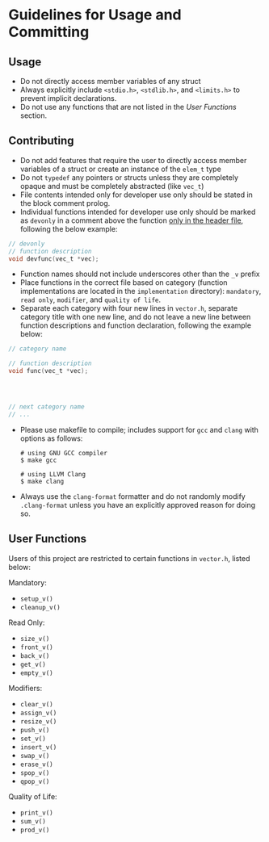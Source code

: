 # Guidelines for Usage and Committing

## Usage

- Do not directly access member variables of any struct
- Always explicitly include `<stdio.h>`, `<stdlib.h>`, and `<limits.h>` to prevent implicit declarations.
- Do not use any functions that are not listed in the <i>User Functions</i> section.

## Contributing

- Do not add features that require the user to directly access member variables of a struct or create an instance of the `elem_t` type
- Do not `typedef` any pointers or structs unless they are completely opaque and must be completely abstracted (like `vec_t`)
- File contents intended only for developer use only should be stated in the block comment prolog.
- Individual functions intended for developer use only should be marked as `devonly` in a comment above the function <u>only in the header file</u>, following the below example:

```c
// devonly
// function description
void devfunc(vec_t *vec);
```

- Function names should not include underscores other than the `_v` prefix
- Place functions in the correct file based on category (function implementations are located in the `implementation` directory): `mandatory`, `read only`, `modifier`, and `quality of life`.
- Separate each category with four new lines in `vector.h`, separate category title with one new line, and do not leave a new line between function descriptions and function declaration, following the example below:

```c
// category name

// function description
void func(vec_t *vec);




// next category name
// ...
```

- Please use makefile to compile; includes support for `gcc` and `clang` with options as follows:

  ```
  # using GNU GCC compiler
  $ make gcc

  # using LLVM Clang
  $ make clang
  ```

- Always use the `clang-format` formatter and do not randomly modify `.clang-format` unless you have an explicitly approved reason for doing so.

## User Functions

Users of this project are restricted to certain functions in `vector.h`, listed below:

Mandatory:

- `setup_v()`
- `cleanup_v()`

Read Only:

- `size_v()`
- `front_v()`
- `back_v()`
- `get_v()`
- `empty_v()`

Modifiers:

- `clear_v()`
- `assign_v()`
- `resize_v()`
- `push_v()`
- `set_v()`
- `insert_v()`
- `swap_v()`
- `erase_v()`
- `spop_v()`
- `qpop_v()`

Quality of Life:

- `print_v()`
- `sum_v()`
- `prod_v()`
